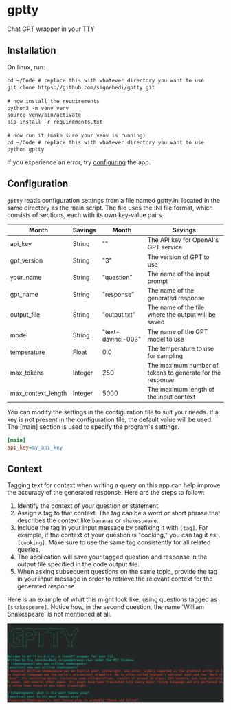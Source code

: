 # gptty
Chat GPT wrapper in your TTY

## Installation

On linux, run:

```
cd ~/Code # replace this with whatever directory you want to use
git clone https://github.com/signebedi/gptty.git

# now install the requirements
python3 -m venv venv
source venv/bin/activate
pip install -r requirements.txt

# now run it (make sure your venv is running)
cd ~/Code # replace this with whatever directory you want to use
python gptty
```

If you experience an error, try [configuring](#configuration) the app.

## Configuration

`gptty` reads configuration settings from a file named gptty.ini located in the same directory as the main script. The file uses the INI file format, which consists of sections, each with its own key-value pairs.

| Month    | Savings | Month    | Savings |
| -------- | ------- | -------- | ------- |
| api_key  | String    | ""  |   The API key for OpenAI's GPT service  |
| gpt_version | String     | "3" |    The version of GPT to use  |
| your_name    | String    | "question"    |   The name of the input prompt  |
| gpt_name  | String    | "response"  |   The name of the generated response  |
| output_file | String     | "output.txt" |    The name of the file where the output will be saved  |
| model    | String    | "text-davinci-003"    |   The name of the GPT model to use  |
| temperature  | Float    | 0.0  |   The temperature to use for sampling  |
| max_tokens | Integer     | 250 |    The maximum number of tokens to generate for the response  |
| max_context_length    | Integer    | 5000    |   The maximum length of the input context  |


You can modify the settings in the configuration file to suit your needs. If a key is not present in the configuration file, the default value will be used. The [main] section is used to specify the program's settings. 

```ini
[main]
api_key=my_api_key
```

## Context

Tagging text for context when writing a query on this app can help improve the accuracy of the generated response. Here are the steps to follow:

1. Identify the context of your question or statement. 
2. Assign a tag to that context. The tag can be a word or short phrase that describes the context like `bananas` or `shakespeare`..
3. Include the tag in your input message by prefixing it with `[tag]`. For example, if the context of your question is "cooking," you can tag it as `[cooking]`.
Make sure to use the same tag consistently for all related queries.
4. The application will save your tagged question and response in the output file specified in the code output file.
5. When asking subsequent questions on the same topic, provide the tag in your input message in order to retrieve the relevant context for the generated response.

Here is an example of what this might look like, using questions tagged as `[shakespeare]`. Notice how, in the second question, the name 'William Shakespeare' is not mentioned at all.

![context example](assets/context_example.png)